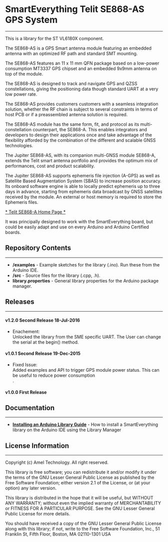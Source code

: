 # SmartEverything Telit SE868-AS GPS System
----

This is a library for the ST VL6180X component.

The SE868-AS is a GPS Smart antenna module featuring an embedded antenna
with an optimized RF path and standard SMT mounting.

The SE868-AS features an 11 x 11 mm QFN package based on a low-power consumption
MT3337 GPS chipset and an embedded 9x9mm antenna on top of the module.

The SE868-AS is designed to track and navigate GPS and QZSS constellations,
giving the positioning data though standard UART at a very low power rate.

The SE868-AS provides customers customers with a seamless integration solution,
whether the RF chain is subject to several constraints in terms of host PCB
or if a preassembled antenna solution is required.

The SE868-AS module has the same form, fit, and protocol as its multi-constellation counterpart,
the SE868-A. This enables integrators and developers to design their applications once
and take advantage of the flexibility afforded by the combination of the different and scalable GNSS technologies.

The Jupiter SE868-AS, with its companion multi-GNSS module SE868-A,
extends the Telit smart antenna portfolio and provides the optimum mix of performances,
cost and  product scalability.

The Jupiter SE868-AS supports ephemeris file injection (A-GPS) as well as
Satellite Based Augmentation System (SBAS) to increase position accuracy.
Its onboard software engine is able to locally predict ephemeris up to three days in advance,
starting from ephemeris data broadcast by GNSS satellites received by the module.
An external or host memory is required to store the Ephemeris files.


[* Telit  SE868-A Home Page *](http://www.telit.com/products/product-service-selector/product-service-selector/show/product/jupiter-se868-as/)


It was principally designed to work with the SmartEverything board, but could
be easily adapt and use on every Arduino and Arduino Certified boards.


## Repository Contents
-------------------
* **/examples** - Example sketches for the library (.ino). Run these from the Arduino IDE.
* **/src** - Source files for the library (.cpp, .h).
* **library.properties** - General library properties for the Arduino package manager.

## Releases  
---  
#### v1.2.0 Second Release 18-Jul-2016
* Enachement:  
    Unlocked the library from the SME specific UART. The User can change the serial at the begin() method.<br>

#### v1.0.1 Second Release 19-Dec-2015  
* Fixed Issue:  
    Added examples and API to trigger GPS module power status. This can be useful to reduce power consumption<br>.

#### v1.0.0 First Release  

## Documentation
--------------

* **[Installing an Arduino Library Guide](http://www.arduino.cc/en/Guide/Libraries#toc3)** - How to install a SmartEverything library on the Arduino IDE using the Library Manager


## License Information
-------------------

Copyright (c) Amel Technology. All right reserved.

This library is free software; you can redistribute it and/or
modify it under the terms of the GNU Lesser General Public
License as published by the Free Software Foundation; either
version 2.1 of the License, or (at your option) any later version.

This library is distributed in the hope that it will be useful,
but WITHOUT ANY WARRANTY; without even the implied warranty of
MERCHANTABILITY or FITNESS FOR A PARTICULAR PURPOSE. See the GNU
Lesser General Public License for more details.

You should have received a copy of the GNU Lesser General Public
License along with this library; if not, write to the Free Software
Foundation, Inc., 51 Franklin St, Fifth Floor, Boston, MA 02110-1301 USA
